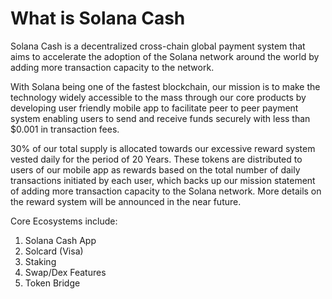 # What is Solana Cash

Solana Cash is a decentralized cross-chain global payment system that aims to accelerate the adoption of the Solana network around the world by adding more transaction capacity to the network.

With Solana being one of the fastest blockchain, our mission is to make the technology widely accessible to the mass through our core products by developing user friendly mobile app to facilitate peer to peer payment system enabling users to send and receive funds securely with less than $0.001 in transaction fees.

30% of our total supply is allocated towards our excessive reward system vested daily for the period of 20 Years. These tokens are distributed to users of our mobile app as rewards based on the total number of daily transactions initiated by each user, which backs up our mission statement of adding more transaction capacity to the Solana network. More details on the reward system will be announced in the near future.

Core Ecosystems include:

1. Solana Cash App
2. Solcard (Visa)
3. Staking
4. Swap/Dex Features
5. Token Bridge




